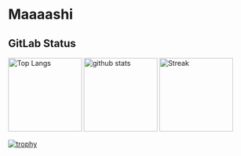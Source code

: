 # Maaaashi

## GitLab Status

<p align="left">
  <img alt="Top Langs" height="150px" src="https://github-readme-stats.vercel.app/api/top-langs/?username=maaaashi&layout=compact&theme=onedark" />
  <img alt="github stats" height="150px" src="https://github-readme-stats.vercel.app/api?username=maaaashi&show_icons=true&theme=onedark" />
  <img alt='Streak' height="150px" src='https://streak-stats.demolab.com/?user=maaaashi&theme=onedark' />
</p>

[![trophy](https://github-profile-trophy.vercel.app/?username=maaaashi&theme=onedark&column=7)](https://github.com/ryo-ma/github-profile-trophy)

